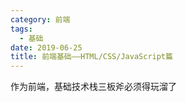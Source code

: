 ```yaml
---
category: 前端
tags:
  - 基础
date: 2019-06-25
title: 前端基础——HTML/CSS/JavaScript篇
---
```


作为前端，基础技术栈三板斧必须得玩溜了

<!-- more -->

 